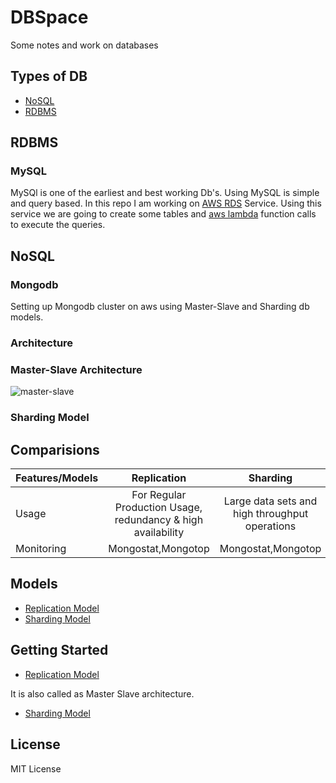 # DBSpace

Some notes and work on databases

## Types of DB

* [NoSQL](#nosql)
* [RDBMS](#rdbms)

## RDBMS

### MySQL

MySQl is one of the earliest and best working Db's. Using MySQL is simple and query based. In this repo I am working on [AWS RDS](https://aws.amazon.com/rds/) Service. Using this service we are going to create some tables and [aws lambda](https://aws.amazon.com/lambda/) function calls to execute the queries.



## NoSQL
### Mongodb

Setting up Mongodb cluster on aws using Master-Slave and Sharding db models.

### Architecture

### Master-Slave Architecture

![master-slave](https://user-images.githubusercontent.com/8342133/29204563-6f800658-7e95-11e7-934b-76102411878e.png)

### Sharding Model

## Comparisions

| Features/Models |        Replication           |        Sharding         |
| ----------------|:----------------------------:|:-----------------------:|
| Usage | For Regular Production Usage, redundancy & high availability | Large data sets and high throughput operations  |
| Monitoring|Mongostat,Mongotop|Mongostat,Mongotop|

## Models

* [Replication Model](#replication-model)
* [Sharding Model](#sharding-model)

## Getting Started

* [Replication Model](#replication-model)

It is also called as Master Slave architecture.

* [Sharding Model](#sharding-model)

## License

MIT License
